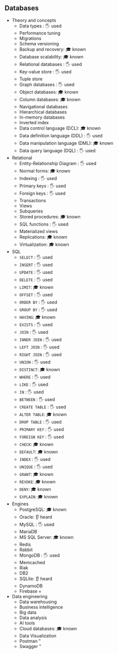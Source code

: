## Databases

- Theory and concepts
  - Data types \: 🖐️ used
  - Performance tuning
  - Migrations
  - Schema versioning
  - Backup and recovery: 🎓 known
  - Database scalability: 🎓 known
  - Relational databases \: 🖐️ used
  - Key-value store \: 🖐️ used
  - Tuple store
  - Graph databases \: 🖐️ used
  - Object databases: 🎓 known
  - Column databases: 🎓 known
  - Navigational databases
  - Hierarchical databases
  - In-memory databases
  - Inverted index
  - Data control language (DCL): 🎓 known
  - Data definition language (DDL) \: 🖐️ used
  - Data manipulation language (DML): 🎓 known
  - Data query language (DQL) \: 🖐️ used
- Relational
  - Entity-Relationship Diagram \: 🖐️ used
  - Normal forms: 🎓 known
  - Indexing \: 🖐️ used
  - Primary keys \: 🖐️ used
  - Foreign keys \: 🖐️ used
  - Transactions
  - Views
  - Subqueries
  - Stored procedures: 🎓 known
  - SQL functions \: 🖐️ used
  - Materialized views
  - Replications: 🎓 known
  - Virtualization: 🎓 known
- SQL
  - `SELECT` \: 🖐️ used
  - `INSERT` \: 🖐️ used
  - `UPDATE` \: 🖐️ used
  - `DELETE` \: 🖐️ used
  - `LIMIT`: 🎓 known
  - `OFFSET` \: 🖐️ used
  - `ORDER BY` \: 🖐️ used
  - `GROUP BY` \: 🖐️ used
  - `HAVING`: 🎓 known
  - `EXISTS` \: 🖐️ used
  - `JOIN` \: 🖐️ used
  - `INNER JOIN` \: 🖐️ used
  - `LEFT JOIN` \: 🖐️ used
  - `RIGHT JOIN` \: 🖐️ used
  - `UNION` \: 🖐️ used
  - `DISTINCT`: 🎓 known
  - `WHERE` \: 🖐️ used
  - `LIKE` \: 🖐️ used
  - `IN` \: 🖐️ used
  - `BETWEEN` \: 🖐️ used
  - `CREATE TABLE` \: 🖐️ used
  - `ALTER TABLE`: 🎓 known
  - `DROP TABLE` \: 🖐️ used
  - `PRIMARY KEY` \: 🖐️ used
  - `FOREIGN KEY` \: 🖐️ used
  - `CHECK`: 🎓 known
  - `DEFAULT`: 🎓 known
  - `INDEX` \: 🖐️ used
  - `UNIQUE` \: 🖐️ used
  - `GRANT`: 🎓 known
  - `REVOKE`: 🎓 known
  - `DENY`: 🎓 known
  - `EXPLAIN`: 🎓 known
- Engines
  - PostgreSQL: 🎓 known
  - Oracle: 👂 heard
  - MySQL \: 🖐️ used
  - MariaDB
  - MS SQL Server: 🎓 known
  - Redis
  - Rabbit
  - MongoDB \: 🖐️ used
  - Memcached
  - Riak
  - DB2
  - SQLite: 👂 heard
  - DynamoDB
  - Firebase +
- Data engineering
  - Data warehousing
  - Business intelligence
  - Big data
  - Data analysis
  - AI tools
  - Cloud databases: 🎓 known
  - Data Visualization
  - Postman "
  - Swagger "
